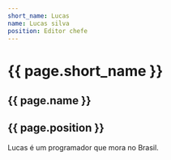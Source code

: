 ```yaml
---
short_name: Lucas
name: Lucas silva
position: Editor chefe
---
```

<h1>{{ page.short_name }}</h1>
<h2>{{ page.name }}</h2>
<h2>{{ page.position }}</h2>
Lucas é um programador que mora no Brasil.
